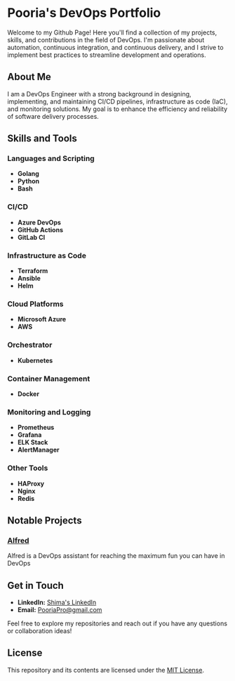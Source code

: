 # Pooria's DevOps Portfolio

Welcome to my Github Page! Here you'll find a collection of my projects, skills, and contributions in the field of DevOps. I'm passionate about automation, continuous integration, and continuous delivery, and I strive to implement best practices to streamline development and operations.

## About Me

I am a DevOps Engineer with a strong background in designing, implementing, and maintaining CI/CD pipelines, infrastructure as code (IaC), and monitoring solutions. My goal is to enhance the efficiency and reliability of software delivery processes.

## Skills and Tools

### Languages and Scripting
- **Golang**
- **Python**
- **Bash**

### CI/CD
- **Azure DevOps**
- **GitHub Actions**
- **GitLab CI**

### Infrastructure as Code
- **Terraform**
- **Ansible**
- **Helm**

### Cloud Platforms
- **Microsoft Azure**
- **AWS**

### Orchestrator
- **Kubernetes**

### Container Management
- **Docker**

### Monitoring and Logging
- **Prometheus**
- **Grafana**
- **ELK Stack**
- **AlertManager**

### Other Tools
- **HAProxy**
- **Nginx**
- **Redis**

## Notable Projects

### [Alfred](https://github.com/PooriaShahi/alfred)
Alfred is a DevOps assistant for reaching the maximum fun you can have in DevOps

## Get in Touch

- **LinkedIn:** [Shima's LinkedIn](https://www.linkedin.com/in/pooria-shahi/)
- **Email:** PooriaPro@gmail.com

Feel free to explore my repositories and reach out if you have any questions or collaboration ideas!

## License

This repository and its contents are licensed under the [MIT License](LICENSE).

